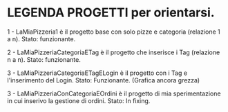 # LEGENDA PROGETTI per orientarsi.
1 - LaMiaPizzeria1 è il progetto base con solo pizze e categoria (relazione 1 a n). Stato: funzionante.

2 - LaMiaPizzeriaCategoriaETag è il progetto che inserisce i Tag (relazione n a n). Stato: funzionante.

3 - LaMiaPizzeriaCategoriaETagELogin è il progetto con i Tag e l'inserimento del Login. Stato: Funzionante. (Grafica ancora grezza)

3 - LaMiaPizzeriaConCategoriaEOrdini è il progetto di mia sperimentazione in cui inserivo la gestione di ordini. Stato: In fixing.
